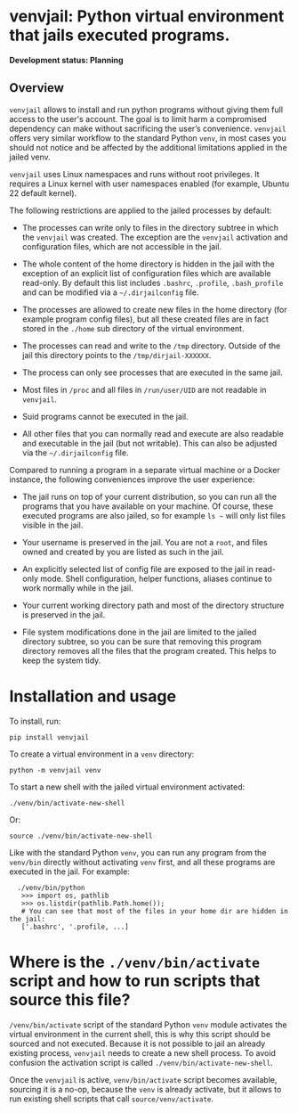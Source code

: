# venvjail: Python virtual environment that jails executed programs.

**Development status: Planning**

## Overview

`venvjail` allows to install and run python programs without giving
them full access to the user's account. The goal is to limit harm a
compromised dependency can make without sacrificing the user’s
convenience. `venvjail` offers very similar workflow to the standard
Python `venv`, in most cases you should not notice and be affected by
the additional limitations applied in the jailed venv.

`venvjail` uses Linux namespaces and runs without root privileges. It
requires a Linux kernel with user namespaces enabled (for example,
Ubuntu 22 default kernel).

The following restrictions are applied to the jailed processes by default:

* The processes can write only to files in the directory subtree in
   which the `venvjail` was created. The exception are the
  `venvjail` activation and configuration files, which are not
  accessible in the jail.

* The whole content of the home directory is hidden in the jail with
  the exception of an explicit list of configuration files which are
  available read-only. By default this list includes `.bashrc`,
  `.profile`, `.bash_profile` and can be modified via a
  `~/.dirjailconfig` file.

* The processes are allowed to create new files in the home directory
  (for example program config files), but all these created files are
  in fact stored in the `./home` sub directory of the virtual
  environment.

* The processes can read and write to the `/tmp` directory. Outside of
  the jail this directory points to the `/tmp/dirjail-XXXXXX`.

* The process can only see processes that are executed in the same jail.

* Most files in `/proc` and all files in `/run/user/UID` are not
  readable in `venvjail`.

* Suid programs cannot be executed in the jail.

* All other files that you can normally read and execute are also
  readable and executable in the jail (but not writable). This can
  also be adjusted via the `~/.dirjailconfig` file.

Compared to running a program in a separate virtual machine or a
Docker instance, the following conveniences improve the user
experience:

* The jail runs on top of your current distribution, so you can run
  all the programs that you have available on your machine. Of course,
  these executed programs are also jailed, so for example `ls ~` will
  only list files visible in the jail.

* Your username is preserved in the jail. You are not a `root`, and
  files owned and created by you are listed as such in the jail.

* An explicitly selected list of config file are exposed to the
  jail in read-only mode. Shell configuration, helper functions,
  aliases continue to work normally while in the jail.

* Your current working directory path and most of the directory
  structure is preserved in the jail.

* File system modifications done in the jail are limited to the jailed
  directory subtree, so you can be sure that removing this program
  directory removes all the files that the program created. This helps
  to keep the system tidy.

# Installation and usage

To install, run:

    pip install venvjail

To create a virtual environment in a `venv` directory:

    python -m venvjail venv

To start a new shell with the jailed virtual environment activated:

    ./venv/bin/activate-new-shell

Or:

    source ./venv/bin/activate-new-shell


Like with the standard Python `venv`, you can run any program from the
`venv/bin` directly without activating `venv` first, and all these
programs are executed in the jail. For example:

      ./venv/bin/python
       >>> import os, pathlib
       >>> os.listdir(pathlib.Path.home());
       # You can see that most of the files in your home dir are hidden in the jail:
       ['.bashrc', '.profile, ...]


# Where is the `./venv/bin/activate` script and how to run scripts that source this file?

`/venv/bin/activate` script of the standard Python `venv` module
activates the virtual environment in the current shell, this is why
this script should be sourced and not executed. Because it is not
possible to jail an already existing process, `venvjail` needs to
create a new shell process. To avoid confusion the activation script
is called `./venv/bin/activate-new-shell`.

Once the `venvjail` is active, `venv/bin/activate` script becomes
available, sourcing it is a no-op, because the `venv` is already
activate, but it allows to run existing shell scripts that call
`source/venv/activate`.
